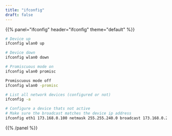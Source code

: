 ```yaml
---
title: "ifconfig"
draft: false
---
```



{{% panel="ifconfig" header="ifconfig" theme="default" %}}
```bash
# Device up
ifconfig wlan0 up

# Device down
ifconfig wlan0 down

# Promiscuous mode on
ifconfig wlan0 promisc

Promiscuous mode off
ifconfig wlan0 -promisc 

# List all network devices (configured or not)
ifconfig -a

# Configure a device thats not active
# Make sure the broadcast matches the device ip address
ifconfig eth1 173.168.0.100 netmask 255.255.240.0 broadcast 173.168.0.255
```
{{% /panel %}}
